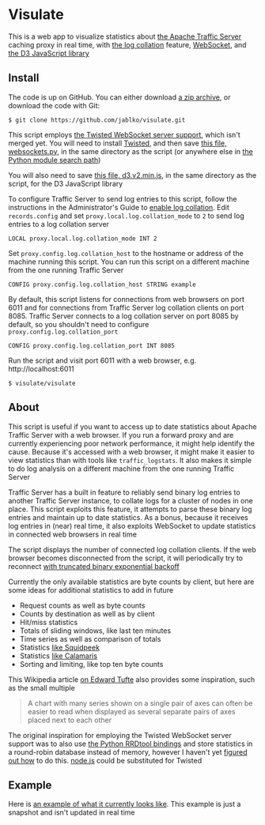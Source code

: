Visulate
========

This is a web app to visualize statistics about [the Apache Traffic Server](http://trafficserver.apache.org/) caching proxy in real time, with [the log collation](http://trafficserver.apache.org/docs/trunk/admin/working-log-files/#CollatingEventLogFiles) feature, [WebSocket](http://en.wikipedia.org/wiki/WebSocket), and [the D3 JavaScript library](http://d3js.org/)


Install
-------

The code is up on GitHub. You can either download [a zip archive](https://github.com/jablko/visulate/zipball/master), or download the code with Git:

    $ git clone https://github.com/jablko/visulate.git

This script employs [the Twisted WebSocket server support](http://twistedmatrix.com/trac/ticket/4173), which isn't merged yet. You will need to install [Twisted](http://twistedmatrix.com/trac/), and then save [this file, websockets.py](http://twistedmatrix.com/trac/export/34546/branches/websocket-4173-3/twisted/web/websockets.py), in the same directory as the script (or anywhere else in [the Python module search path](http://docs.python.org/tutorial/modules#the-module-search-path))

You will also need to save [this file, d3.v2.min.js](http://d3js.org/d3.v2.min.js), in the same directory as the script, for the D3 JavaScript library

To configure Traffic Server to send log entries to this script, follow the instructions in the Administrator's Guide to [enable log collation](http://trafficserver.apache.org/docs/trunk/admin/working-log-files/#CollatingEventLogFiles). Edit `records.config` and set `proxy.local.log.collation_mode` to `2` to send log entries to a log collation server

    LOCAL proxy.local.log.collation_mode INT 2

Set `proxy.config.log.collation_host` to the hostname or address of the machine running this script. You can run this script on a different machine from the one running Traffic Server

    CONFIG proxy.config.log.collation_host STRING example

By default, this script listens for connections from web browsers on port 6011 and for connections from Traffic Server log collation clients on port 8085. Traffic Server connects to a log collation server on port 8085 by default, so you shouldn't need to configure `proxy.config.log.collation_port`

    CONFIG proxy.config.log.collation_port INT 8085

Run the script and visit port 6011 with a web browser, e.g. http://localhost:6011

    $ visulate/visulate


About
-----

This script is useful if you want to access up to date statistics about Apache Traffic Server with a web browser. If you run a forward proxy and are currently experiencing poor network performance, it might help identify the cause. Because it's accessed with a web browser, it might make it easier to view statistics than with tools like `traffic_logstats`. It also makes it simple to do log analysis on a different machine from the one running Traffic Server

Traffic Server has a built in feature to reliably send binary log entries to another Traffic Server instance, to collate logs for a cluster of nodes in one place. This script exploits this feature, it attempts to parse these binary log entries and maintain up to date statistics. As a bonus, because it receives log entries in (near) real time, it also exploits WebSocket to update statistics in connected web browsers in real time

The script displays the number of connected log collation clients. If the web browser becomes disconnected from the script, it will periodically try to reconnect [with truncated binary exponential backoff](http://en.wikipedia.org/wiki/Exponential_backoff#Binary_exponential_backoff_.2F_truncated_exponential_backoff)

Currently the only available statistics are byte counts by client, but here are some ideas for additional statistics to add in future

* Request counts as well as byte counts
* Counts by destination as well as by client
* Hit/miss statistics
* Totals of sliding windows, like last ten minutes
* Time series as well as comparison of totals
* Statistics [like Squidpeek](https://github.com/mnot/squidpeek)
* Statistics [like Calamaris](http://cord.de/tools/squid/calamaris/)
* Sorting and limiting, like top ten byte counts

This Wikipedia article [on Edward Tufte](http://en.wikipedia.org/wiki/Edward_Tufte) also provides some inspiration, such as the small multiple

> A chart with many series shown on a single pair of axes can often be easier to read when displayed as several separate pairs of axes placed next to each other

The original inspiration for employing the Twisted WebSocket server support was to also use [the Python RRDtool bindings](http://oss.oetiker.ch/rrdtool/prog/rrdpython.en.html) and store statistics in a round-robin database instead of memory, however I haven't yet [figured out how](http://thread.gmane.org/gmane.comp.db.rrdtool.user/18737) to do this. [node.js](http://nodejs.org/) could be substituted for Twisted


Example
-------

Here is [an example of what it currently looks like](http://nottheoilrig.com/visulate/). This example is just a snapshot and isn't updated in real time
